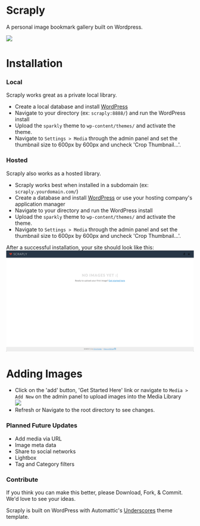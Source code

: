 Scraply
================

A personal image bookmark gallery built on Wordpress.

<img src="_demo/home.png"/>


<h1>Installation</h1>

<h3>Local</h3>
Scraply works great as a private local library.
<ul>
	<li>Create a local database and install <a href="http://wordpress.org/download/" target="_blank">WordPress</a></li>
	<li>Navigate to your directory (ex: <code>scraply:8888/</code>) and run the WordPress install</li>
	<li>Upload the <code>sparkly</code> theme to <code>wp-content/themes/</code> and activate the theme.</li>
	<li>Navigate to <code>Settings > Media</code> through the admin panel and set the thumbnail size to 600px by 600px and uncheck 'Crop Thumbnail...'.</li>
</ul>

<h3>Hosted</h3>
Scraply also works as a hosted library.
<ul>
	<li>Scraply works best when installed in a subdomain (ex: <code>scraply.yourdomain.com/</code>)</li>
	<li>Create a database and install <a href="http://wordpress.org/download/" target="_blank">WordPress</a> or use your hosting company's application manager</li>
	<li>Navigate to your directory and run the WordPress install</li>
	<li>Upload the <code>sparkly</code> theme to <code>wp-content/themes/</code> and activate the theme.</li>
	<li>Navigate to <code>Settings > Media</code> through the admin panel and set the thumbnail size to 600px by 600px and uncheck 'Crop Thumbnail...'.</li>
</ul>

After a successful installation, your site should look like this:
<img src="_demo/empty.png"/>


<h1>Adding Images</h1>
<ul>
	<li>Click on the 'add' button, 'Get Started Here' link or navigate to <code>Media > Add New</code> on the admin panel to upload images into the Media Library</li>
	<img src="_demo/add.png"/>
	<li>Refresh or Navigate to the root directory to see changes.</li>
</ul>



<h3>Planned Future Updates</h2>
<ul>
	<li>Add media via URL</li>
	<li>Image meta data</li>
	<li>Share to social networks</li>
	<li>Lightbox</li>
	<li>Tag and Category filters</li>
</ul>


<h3>Contribute</h3>

If you think you can make this better, please Download, Fork, & Commit. We'd love to see your ideas.



Scraply is built on WordPress with Automattic's <a href="http://underscores.me/">Underscores</a> theme template.
